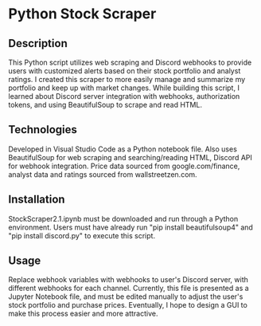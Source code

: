 # Python Stock Scraper

## Description

This Python script utilizes web scraping and Discord webhooks to provide users with customized alerts based on their stock portfolio and analyst ratings. I created this scraper to more easily manage and summarize my portfolio and keep up with market changes. While building this script, I learned about Discord server integration with webhooks, authorization tokens, and using BeautifulSoup to scrape and read HTML.

## Technologies

Developed in Visual Studio Code as a Python notebook file. Also uses BeautifulSoup for web scraping and searching/reading HTML, Discord API for webhook integration. Price data sourced from google.com/finance, analyst data and ratings sourced from wallstreetzen.com.

## Installation

StockScraper2.1.ipynb must be downloaded and run through a Python environment. Users must have already run "pip install beautifulsoup4" and "pip install discord.py" to execute this script.

## Usage

Replace webhook variables with webhooks to user's Discord server, with different webhooks for each channel.
Currently, this file is presented as a Jupyter Notebook file, and must be edited manually to adjust the user's stock portfolio and purchase prices. Eventually, I hope to design a GUI to make this process easier and more attractive.
